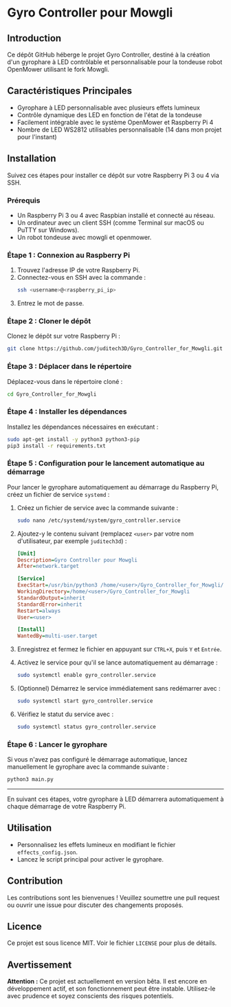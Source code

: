 # Gyro Controller pour Mowgli

## Introduction
Ce dépôt GitHub héberge le projet Gyro Controller, destiné à la création d'un gyrophare à LED contrôlable et personnalisable pour la tondeuse robot OpenMower utilisant le fork Mowgli.

## Caractéristiques Principales
- Gyrophare à LED personnalisable avec plusieurs effets lumineux
- Contrôle dynamique des LED en fonction de l'état de la tondeuse
- Facilement intégrable avec le système OpenMower et Raspberry Pi 4
- Nombre de LED WS2812 utilisables personnalisable (14 dans mon projet pour l'instant)

## Installation
Suivez ces étapes pour installer ce dépôt sur votre Raspberry Pi 3 ou 4 via SSH.

### Prérequis
- Un Raspberry Pi 3 ou 4 avec Raspbian installé et connecté au réseau.
- Un ordinateur avec un client SSH (comme Terminal sur macOS ou PuTTY sur Windows).
- Un robot tondeuse avec mowgli et openmower.

### Étape 1 : Connexion au Raspberry Pi
1. Trouvez l'adresse IP de votre Raspberry Pi.
2. Connectez-vous en SSH avec la commande :
   ```bash
   ssh <username>@<raspberry_pi_ip>
   ```
3. Entrez le mot de passe.

### Étape 2 : Cloner le dépôt
Clonez le dépôt sur votre Raspberry Pi :
```bash
git clone https://github.com/juditech3D/Gyro_Controller_for_Mowgli.git
```

### Étape 3 : Déplacer dans le répertoire
Déplacez-vous dans le répertoire cloné :
```bash
cd Gyro_Controller_for_Mowgli
```

### Étape 4 : Installer les dépendances
Installez les dépendances nécessaires en exécutant :
```bash
sudo apt-get install -y python3 python3-pip
pip3 install -r requirements.txt
```

### Étape 5 : Configuration pour le lancement automatique au démarrage
Pour lancer le gyrophare automatiquement au démarrage du Raspberry Pi, créez un fichier de service `systemd` :

1. Créez un fichier de service avec la commande suivante :
   ```bash
   sudo nano /etc/systemd/system/gyro_controller.service
   ```

2. Ajoutez-y le contenu suivant (remplacez `<user>` par votre nom d'utilisateur, par exemple `juditech3d`) :
   ```ini
   [Unit]
   Description=Gyro Controller pour Mowgli
   After=network.target

   [Service]
   ExecStart=/usr/bin/python3 /home/<user>/Gyro_Controller_for_Mowgli/main.py
   WorkingDirectory=/home/<user>/Gyro_Controller_for_Mowgli
   StandardOutput=inherit
   StandardError=inherit
   Restart=always
   User=<user>

   [Install]
   WantedBy=multi-user.target
   ```

3. Enregistrez et fermez le fichier en appuyant sur `CTRL+X`, puis `Y` et `Entrée`.

4. Activez le service pour qu'il se lance automatiquement au démarrage :
   ```bash
   sudo systemctl enable gyro_controller.service
   ```

5. (Optionnel) Démarrez le service immédiatement sans redémarrer avec :
   ```bash
   sudo systemctl start gyro_controller.service
   ```

6. Vérifiez le statut du service avec :
   ```bash
   sudo systemctl status gyro_controller.service
   ```

### Étape 6 : Lancer le gyrophare
Si vous n'avez pas configuré le démarrage automatique, lancez manuellement le gyrophare avec la commande suivante :
```bash
python3 main.py
```

---

En suivant ces étapes, votre gyrophare à LED démarrera automatiquement à chaque démarrage de votre Raspberry Pi.


## Utilisation
- Personnalisez les effets lumineux en modifiant le fichier `effects_config.json`.
- Lancez le script principal pour activer le gyrophare.

## Contribution
Les contributions sont les bienvenues ! Veuillez soumettre une pull request ou ouvrir une issue pour discuter des changements proposés.

## Licence
Ce projet est sous licence MIT. Voir le fichier `LICENSE` pour plus de détails.

## Avertissement
**Attention :** Ce projet est actuellement en version bêta. Il est encore en développement actif, et son fonctionnement peut être instable. Utilisez-le avec prudence et soyez conscients des risques potentiels.
